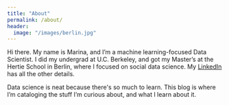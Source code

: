 ```yaml
---
title: "About"
permalink: /about/
header: 
  image: "/images/berlin.jpg"
---
```


Hi there. My name is Marina, and I’m a machine learning-focused Data Scientist. I did my undergrad at U.C. Berkeley, and got my Master’s at the Hertie School in Berlin, where I focused on social data science. My [LinkedIn](https://www.linkedin.com/in/marina-wyss/) has all the other details.

Data science is neat because there's so much to learn. This blog is where I’m cataloging the stuff I’m curious about, and what I learn about it.
